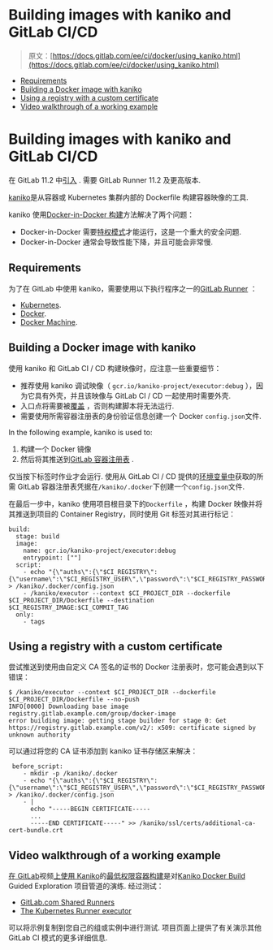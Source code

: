 # Building images with kaniko and GitLab CI/CD

> 原文：[https://docs.gitlab.com/ee/ci/docker/using_kaniko.html](https://docs.gitlab.com/ee/ci/docker/using_kaniko.html)

*   [Requirements](#requirements)
*   [Building a Docker image with kaniko](#building-a-docker-image-with-kaniko)
*   [Using a registry with a custom certificate](#using-a-registry-with-a-custom-certificate)
*   [Video walkthrough of a working example](#video-walkthrough-of-a-working-example)

# Building images with kaniko and GitLab CI/CD[](#building-images-with-kaniko-and-gitlab-cicd "Permalink")

在 GitLab 11.2 中[引入](https://gitlab.com/gitlab-org/gitlab-foss/-/issues/45512) . 需要 GitLab Runner 11.2 及更高版本.

[kaniko](https://github.com/GoogleContainerTools/kaniko)是从容器或 Kubernetes 集群内部的 Dockerfile 构建容器映像的工具.

kaniko 使用[Docker-in-Docker 构建](using_docker_build.html#use-docker-in-docker-workflow-with-docker-executor)方法解决了两个问题：

*   Docker-in-Docker 需要[特权模式](https://s0docs0docker0com.icopy.site/engine/reference/run/)才能运行，这是一个重大的安全问题.
*   Docker-in-Docker 通常会导致性能下降，并且可能会非常慢.

## Requirements[](#requirements "Permalink")

为了在 GitLab 中使用 kaniko，需要使用以下执行程序之一的[GitLab Runner](https://docs.gitlab.com/runner/) ：

*   [Kubernetes](https://docs.gitlab.com/runner/executors/kubernetes.html).
*   [Docker](https://docs.gitlab.com/runner/executors/docker.html).
*   [Docker Machine](https://docs.gitlab.com/runner/executors/docker_machine.html).

## Building a Docker image with kaniko[](#building-a-docker-image-with-kaniko "Permalink")

使用 kaniko 和 GitLab CI / CD 构建映像时，应注意一些重要细节：

*   推荐使用 kaniko 调试映像（ `gcr.io/kaniko-project/executor:debug` ），因为它具有外壳，并且该映像与 GitLab CI / CD 一起使用时需要外壳.
*   入口点将需要被[覆盖](using_docker_images.html#overriding-the-entrypoint-of-an-image) ，否则构建脚本将无法运行.
*   需要使用所需容器注册表的身份验证信息创建一个 Docker `config.json`文件.

In the following example, kaniko is used to:

1.  构建一个 Docker 镜像
2.  然后将其推送到[GitLab 容器注册表](../../user/packages/container_registry/index.html) .

仅当按下标签时作业才会运行. 使用从 GitLab CI / CD 提供的[环境变量中](../variables/README.html#predefined-environment-variables)获取的所需 GitLab 容器注册表凭据在`/kaniko/.docker`下创建一个`config.json`文件.

在最后一步中，kaniko 使用项目根目录下的`Dockerfile` ，构建 Docker 映像并将其推送到项目的 Container Registry，同时使用 Git 标签对其进行标记：

```
build:
  stage: build
  image:
    name: gcr.io/kaniko-project/executor:debug
    entrypoint: [""]
  script:
    - echo "{\"auths\":{\"$CI_REGISTRY\":{\"username\":\"$CI_REGISTRY_USER\",\"password\":\"$CI_REGISTRY_PASSWORD\"}}}" > /kaniko/.docker/config.json
    - /kaniko/executor --context $CI_PROJECT_DIR --dockerfile $CI_PROJECT_DIR/Dockerfile --destination $CI_REGISTRY_IMAGE:$CI_COMMIT_TAG
  only:
    - tags 
```

## Using a registry with a custom certificate[](#using-a-registry-with-a-custom-certificate "Permalink")

尝试推送到使用由自定义 CA 签名的证书的 Docker 注册表时，您可能会遇到以下错误：

```
$ /kaniko/executor --context $CI_PROJECT_DIR --dockerfile $CI_PROJECT_DIR/Dockerfile --no-push
INFO[0000] Downloading base image registry.gitlab.example.com/group/docker-image
error building image: getting stage builder for stage 0: Get https://registry.gitlab.example.com/v2/: x509: certificate signed by unknown authority 
```

可以通过将您的 CA 证书添加到 kaniko 证书存储区来解决：

```
 before_script:
    - mkdir -p /kaniko/.docker
    - echo "{\"auths\":{\"$CI_REGISTRY\":{\"username\":\"$CI_REGISTRY_USER\",\"password\":\"$CI_REGISTRY_PASSWORD\"}}}" > /kaniko/.docker/config.json
    - |
      echo "-----BEGIN CERTIFICATE-----
      ...
      -----END CERTIFICATE-----" >> /kaniko/ssl/certs/additional-ca-cert-bundle.crt 
```

## Video walkthrough of a working example[](#video-walkthrough-of-a-working-example "Permalink")

[在 GitLab](https://www.youtube.com/watch?v=d96ybcELpFs)视频[上使用 Kaniko](https://www.youtube.com/watch?v=d96ybcELpFs)的[最低权限容器构建](https://www.youtube.com/watch?v=d96ybcELpFs)是对[Kaniko Docker Build](https://gitlab.com/guided-explorations/containers/kaniko-docker-build) Guided Exploration 项目管道的演练. 经过测试：

*   [GitLab.com Shared Runners](../../user/gitlab_com/index.html#shared-runners)
*   [The Kubernetes Runner executor](https://docs.gitlab.com/runner/executors/kubernetes.html)

可以将示例复制到您自己的组或实例中进行测试. 项目页面上提供了有关演示其他 GitLab CI 模式的更多详细信息.